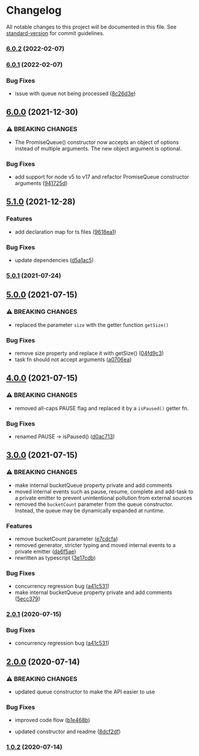 # Changelog

All notable changes to this project will be documented in this file. See [standard-version](https://github.com/conventional-changelog/standard-version) for commit guidelines.

### [6.0.2](https://github.com/jorgenkg/promise-priority-queue/compare/v6.0.1...v6.0.2) (2022-02-07)

### [6.0.1](https://github.com/jorgenkg/promise-priority-queue/compare/v6.0.0...v6.0.1) (2022-02-07)


### Bug Fixes

* issue with queue not being processed ([8c26d3e](https://github.com/jorgenkg/promise-priority-queue/commit/8c26d3ecea46753854402d4737ee1fbd5598025e))

## [6.0.0](https://github.com/jorgenkg/promise-priority-queue/compare/v5.1.0...v6.0.0) (2021-12-30)


### ⚠ BREAKING CHANGES

* The PromiseQueue() constructor now accepts an object of options instead of multiple arguments. The new object argument is optional.

### Bug Fixes

* add support for node v5 to v17 and refactor PromiseQueue constructor arguments ([941725d](https://github.com/jorgenkg/promise-priority-queue/commit/941725dba21adc3ffc8c3a2cd193758547789527))

## [5.1.0](https://github.com/jorgenkg/promise-priority-queue/compare/v5.0.1...v5.1.0) (2021-12-28)


### Features

* add declaration map for ts files ([9618ea1](https://github.com/jorgenkg/promise-priority-queue/commit/9618ea124c4dcaad7d93fd35532cf25ff39ff92e))


### Bug Fixes

* update dependencies ([d5a1ac5](https://github.com/jorgenkg/promise-priority-queue/commit/d5a1ac51f6a540ab071b2bef06de54c91fd3cb5d))

### [5.0.1](https://github.com/jorgenkg/promise-priority-queue/compare/v5.0.0...v5.0.1) (2021-07-24)

## [5.0.0](https://github.com/jorgenkg/promise-priority-queue/compare/v4.0.0...v5.0.0) (2021-07-15)


### ⚠ BREAKING CHANGES

* replaced the parameter `size` with the getter function `getSize()`

### Bug Fixes

* remove size property and replace it with getSize() ([04fd9c3](https://github.com/jorgenkg/promise-priority-queue/commit/04fd9c3c8b38ee979de848f76003048e4f346a44))
* task fn should not accept arguments ([a0706ea](https://github.com/jorgenkg/promise-priority-queue/commit/a0706ea269c9147eb00007dd4c2364c3036b4eb6))

## [4.0.0](https://github.com/jorgenkg/promise-priority-queue/compare/v3.0.0...v4.0.0) (2021-07-15)


### ⚠ BREAKING CHANGES

* removed all-caps PAUSE flag and replaced it by a `isPaused()` getter fn.

### Bug Fixes

* renamed PAUSE -> isPaused() ([d0ac713](https://github.com/jorgenkg/promise-priority-queue/commit/d0ac7137a116f70a515d40e7c0abbd9d920d57e6))

## [3.0.0](https://github.com/jorgenkg/promise-priority-queue/compare/v2.0.0...v3.0.0) (2021-07-15)


### ⚠ BREAKING CHANGES

* make internal bucketQueue property private and add comments
* moved internal events such as pause, resume, complete and add-task to a private emitter to prevent unintentional pollution from external sources
* removed the `bucketCount` parameter from the queue constructor. Instead, the queue may be dynamically expanded at runtime.

### Features

* remove bucketCount parameter ([e7cdcfa](https://github.com/jorgenkg/promise-priority-queue/commit/e7cdcfa49844cb7a279363bdfc6b8a8ff4c4a7e7))
* removed generator, stricter typing and moved internal events to a private emitter ([da6f5ae](https://github.com/jorgenkg/promise-priority-queue/commit/da6f5ae4c4f6b692c59ff4b0f91767a3a7c43267))
* rewritten as typescript ([3e17cdb](https://github.com/jorgenkg/promise-priority-queue/commit/3e17cdb8d48c54d186b314126c9a0dac4b6f1e70))


### Bug Fixes

* concurrency regression bug ([a41c531](https://github.com/jorgenkg/promise-priority-queue/commit/a41c531b05029d86348863fbbe7ad777cb161949))
* make internal bucketQueue property private and add comments ([5ecc379](https://github.com/jorgenkg/promise-priority-queue/commit/5ecc379612fc211fa8c9b977fd4c5baceaed8e2e))

### [2.0.1](https://github.com/jorgenkg/promise-priority-queue/compare/v2.0.0...v2.0.1) (2020-07-15)


### Bug Fixes

* concurrency regression bug ([a41c531](https://github.com/jorgenkg/promise-priority-queue/commit/a41c531b05029d86348863fbbe7ad777cb161949))

## [2.0.0](https://github.com/jorgenkg/promise-priority-queue/compare/v1.0.2...v2.0.0) (2020-07-14)


### ⚠ BREAKING CHANGES

* updated queue constructor to make the API easier to use

### Bug Fixes

* improved code flow ([b1e468b](https://github.com/jorgenkg/promise-priority-queue/commit/b1e468b35bc9bb15831ab5e62949a048554318ce))


* updated constructor and readme ([8dcf2df](https://github.com/jorgenkg/promise-priority-queue/commit/8dcf2dfbfe580893f00ad6fe9477cae80edc5430))

### [1.0.2](https://github.com/jorgenkg/promise-priority-queue/compare/v1.0.1...v1.0.2) (2020-07-14)
